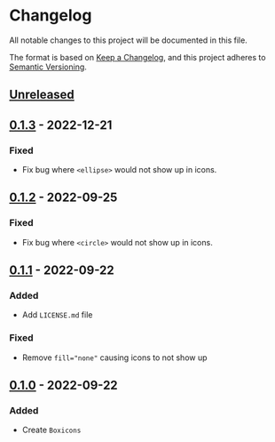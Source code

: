 # Changelog
All notable changes to this project will be documented in this file.

The format is based on [Keep a Changelog](https://keepachangelog.com/en/1.0.0/),
and this project adheres to [Semantic Versioning](https://semver.org/spec/v2.0.0.html).

## [Unreleased]

## [0.1.3] - 2022-12-21
### Fixed
- Fix bug where `<ellipse>` would not show up in icons.

## [0.1.2] - 2022-09-25
### Fixed
- Fix bug where `<circle>` would not show up in icons.

## [0.1.1] - 2022-09-22
### Added
- Add `LICENSE.md` file

### Fixed
- Remove `fill="none"` causing icons to not show up

## [0.1.0] - 2022-09-22
### Added
- Create `Boxicons`

[Unreleased]: https://github.com/jsmestad/boxicons_elixir/compare/v0.1.3...HEAD
[0.1.3]: https://github.com/jsmestad/boxicons_elixir/releases/tag/v0.1.2...v0.1.3
[0.1.2]: https://github.com/jsmestad/boxicons_elixir/releases/tag/v0.1.1...v0.1.2
[0.1.1]: https://github.com/jsmestad/boxicons_elixir/releases/tag/v0.1.0...v0.1.1
[0.1.0]: https://github.com/jsmestad/boxicons_elixir/releases/tag/v0.1.0
